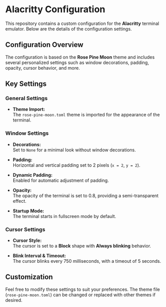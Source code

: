 # Alacritty Configuration

This repository contains a custom configuration for the **Alacritty** terminal emulator. Below are the details of the configuration settings.

## Configuration Overview

The configuration is based on the **Rose Pine Moon** theme and includes several personalized settings such as window decorations, padding, opacity, cursor behavior, and more.

## Key Settings

### General Settings

- **Theme Import:**  
  The `rose-pine-moon.toml` theme is imported for the appearance of the terminal.

### Window Settings

- **Decorations:**  
  Set to `None` for a minimal look without window decorations.
  
- **Padding:**  
  Horizontal and vertical padding set to 2 pixels (`x = 2`, `y = 2`).

- **Dynamic Padding:**  
  Enabled for automatic adjustment of padding.

- **Opacity:**  
  The opacity of the terminal is set to 0.8, providing a semi-transparent effect.

- **Startup Mode:**  
  The terminal starts in fullscreen mode by default.

### Cursor Settings

- **Cursor Style:**  
  The cursor is set to a **Block** shape with **Always blinking** behavior.

- **Blink Interval & Timeout:**  
  The cursor blinks every 750 milliseconds, with a timeout of 5 seconds.

## Customization

Feel free to modify these settings to suit your preferences. The theme file (`rose-pine-moon.toml`) can be changed or replaced with other themes if desired.
